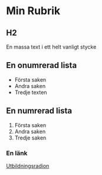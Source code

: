 # Min Rubrik
## H2

En massa text i ett helt vanligt stycke

## En onumrerad lista

+ Första saken
+ Andra saken
+ Tredje texten

## En numrerad lista

1. Första saken
2. Andra saken
1. Tredje saken

### En länk
[Utbildningsradion](http://www.youtube.com)